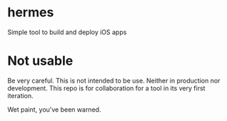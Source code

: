 hermes
======

Simple tool to build and deploy iOS apps

# Not usable

Be very careful. This is not intended to be use. Neither in production nor development.
This repo is for collaboration for a tool in its very first iteration.

Wet paint, you've been warned.
